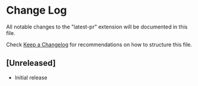 # Change Log

All notable changes to the "latest-pr" extension will be documented in this file.

Check [Keep a Changelog](http://keepachangelog.com/) for recommendations on how to structure this file.

## [Unreleased]

- Initial release